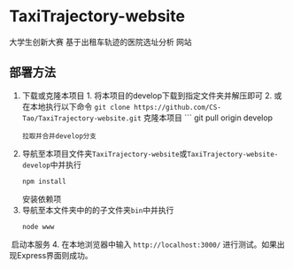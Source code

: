 # TaxiTrajectory-website
大学生创新大赛 基于出租车轨迹的医院选址分析 网站
## 部署方法
1. 下载或克隆本项目
       1. 将本项目的develop下载到指定文件夹并解压即可
       2. 或在本地执行以下命令
       ```
       git clone https://github.com/CS-Tao/TaxiTrajectory-website.git
       ```
       克隆本项目
       ```
       git pull origin develop
      ```
      拉取并合并develop分支
2. 导航至本项目文件夹`TaxiTrajectory-website`或`TaxiTrajectory-website-develop`中并执行
      ```
      npm install
      ```
      安装依赖项
3. 导航至本文件夹中的的子文件夹`bin`中并执行
      ```
      node www
      ```
  启动本服务
4. 在本地浏览器中输入
      ```
      http://localhost:3000/
      ```
      进行测试。如果出现Express界面则成功。
